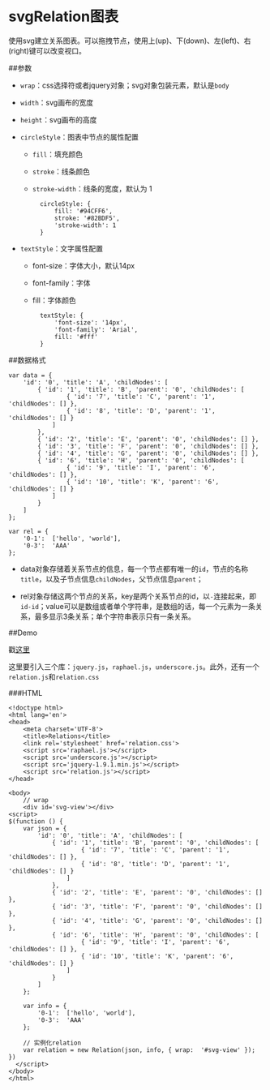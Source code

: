 svgRelation图表
===

使用svg建立关系图表。可以拖拽节点，使用上(up)、下(down)、左(left)、右(right)键可以改变视口。

##参数

+ `wrap`：css选择符或者jquery对象；svg对象包装元素，默认是`body`

+ `width`：svg画布的宽度

+ `height`：svg画布的高度

+ `circleStyle`：图表中节点的属性配置
	+ `fill`：填充颜色
	+ `stroke`：线条颜色
	+ `stroke-width`：线条的宽度，默认为 1
		
			circleStyle: {
				fill: '#94CFF6',
                stroke: '#82BDF5',
                'stroke-width': 1	
			}

+ `textStyle`：文字属性配置
	+ font-size：字体大小，默认14px
	+ font-family：字体
	+ fill：字体颜色
		
			textStyle: {
			    'font-size': '14px',
			    'font-family': 'Arial',
			    fill: '#fff'
			}

##数据格式

    var data = {
        'id': '0', 'title': 'A', 'childNodes': [
            { 'id': '1', 'title': 'B', 'parent': '0', 'childNodes': [
                    { 'id': '7', 'title': 'C', 'parent': '1', 'childNodes': [] },
                    { 'id': '8', 'title': 'D', 'parent': '1', 'childNodes': [] }
                ]
            },
            { 'id': '2', 'title': 'E', 'parent': '0', 'childNodes': [] },
            { 'id': '3', 'title': 'F', 'parent': '0', 'childNodes': [] },
            { 'id': '4', 'title': 'G', 'parent': '0', 'childNodes': [] },
            { 'id': '6', 'title': 'H', 'parent': '0', 'childNodes': [
                    { 'id': '9', 'title': 'I', 'parent': '6', 'childNodes': [] },
                    { 'id': '10', 'title': 'K', 'parent': '6', 'childNodes': [] }
                ]
            }
        ]
    };

    var rel = {
        '0-1':  ['hello', 'world'],
        '0-3':  'AAA'
    };

+ data对象存储着关系节点的信息，每一个节点都有唯一的`id`，节点的名称`title`，以及子节点信息`childNodes`，父节点信息`parent`；

+ rel对象存储这两个节点的关系，key是两个关系节点的id，以`-`连接起来，即`id-id`；value可以是数组或者单个字符串，是数组的话，每一个元素为一条关系，最多显示3条关系；单个字符串表示只有一条关系。

##Demo

戳[这里](http://atwxp.github.io/svgRelation/relation.html)

这里要引入三个库：`jquery.js`，`raphael.js`，`underscore.js`。此外，还有一个`relation.js`和`relation.css`

###HTML

	<!doctype html>
	<html lang='en'>
	<head>
	    <meta charset='UTF-8'>
	    <title>Relations</title>
	    <link rel='stylesheet' href='relation.css'>
	    <script src='raphael.js'></script>
	    <script src='underscore.js'></script>
	    <script src='jquery-1.9.1.min.js'></script>
	    <script src='relation.js'></script>
	</head>
	
	<body>
		// wrap
		<div id='svg-view'></div>
	<script>
    $(function () {
        var json = {
            'id': '0', 'title': 'A', 'childNodes': [
                { 'id': '1', 'title': 'B', 'parent': '0', 'childNodes': [
                        { 'id': '7', 'title': 'C', 'parent': '1', 'childNodes': [] },
                        { 'id': '8', 'title': 'D', 'parent': '1', 'childNodes': [] }
                    ]
                },
                { 'id': '2', 'title': 'E', 'parent': '0', 'childNodes': [] },
                { 'id': '3', 'title': 'F', 'parent': '0', 'childNodes': [] },
                { 'id': '4', 'title': 'G', 'parent': '0', 'childNodes': [] },
                { 'id': '6', 'title': 'H', 'parent': '0', 'childNodes': [
                        { 'id': '9', 'title': 'I', 'parent': '6', 'childNodes': [] },
                        { 'id': '10', 'title': 'K', 'parent': '6', 'childNodes': [] }
                    ]
                }
            ]
        };
  
        var info = {
            '0-1':  ['hello', 'world'],
            '0-3':  'AAA'
        };

		// 实例化relation
        var relation = new Relation(json, info, { wrap:  '#svg-view' });
    })
	  </script>
	</body>
	</html>
